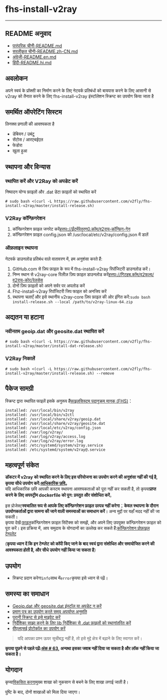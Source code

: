 # fhs-install-v2ray

* * *

## README अनुवाद

-   [पारंपरिक चीनी-README.md](README.md)
-   [सरलीकृत चीनी-README.zh-CN.md](README.zh-CN.md)
-   [अंग्रेजी-README.en.md](README.en.md)
-   [हिंदी-README.hi.md](README.hi.md)

## अवलोकन

अपने स्वयं के प्रॉक्सी का निर्माण करने के लिए नेटवर्क प्रतिबंधों को बायपास करने के लिए आसानी से v2ray को तैनात करने के लिए fhs-install-v2ray इंस्टॉलेशन स्क्रिप्ट का उपयोग किया जाता है

## समर्थित ऑपरेटिंग सिस्टम

लिनक्स प्रणाली की आवश्यकता है

-   डेबियन / उबंटू
-   सेंटोस / आरएचईएल
-   फेडोरा
-   खुला हुआ

## स्थापना और विन्यास

### स्थापित करें और V2Ray को अपडेट करें

निष्पादन योग्य फ़ाइलों और .dat डेटा फ़ाइलों को स्थापित करें

    # sudo bash <(curl -L https://raw.githubusercontent.com/v2fly/fhs-install-v2ray/master/install-release.sh)

### V2Ray कॉन्फ़िगरेशन

1.  कॉन्फ़िगरेशन फ़ाइल जनरेट करें[हत्तपः://ईंटमेंरेतुरण0.कॉम/व2राय-कॉन्फिग-गेन](https://intmainreturn0.com/v2ray-config-gen/)
2.  कॉन्फ़िगरेशन फ़ाइल config.json को /usr/local/etc/v2ray/config.json में डालें

### ऑफ़लाइन स्थापना

नेटवर्क डाउनलोड प्रतिबंध वाले वातावरण में, हम अनुशंसा करते हैं:

1.  GitHub.com से ज़िप फ़ाइल के रूप में fhs-install-v2ray रिपॉजिटरी डाउनलोड करें।
2.  निम्न स्थान से v2ray-core रिलीज़ ज़िप फ़ाइल डाउनलोड करें[हत्तपः://गिटहब.कॉम/व2फल्य/व2राय-कोर/रेलसेस](https://github.com/v2fly/v2ray-core/releases)
3.  दोनों ज़िप फ़ाइलों को अपने सर्वर पर अपलोड करें
4.  Fhz-install-v2ray रिपॉजिटरी जिप फाइल को अनजिप करें
5.  स्थापना चलाएँ और इसे स्थानीय v2ray-core ज़िप फ़ाइल की ओर इंगित करें:`sudo bash install-release.sh --local /path/to/v2ray-linux-64.zip`

## अद्यतन या हटाना

### नवीनतम geoip.dat और geosite.dat स्थापित करें

    # sudo bash <(curl -L https://raw.githubusercontent.com/v2fly/fhs-install-v2ray/master/install-dat-release.sh)

### V2Ray निकालें

    # sudo bash <(curl -L https://raw.githubusercontent.com/v2fly/fhs-install-v2ray/master/install-release.sh) --remove

## पैकेज सामग्री

स्क्रिप्ट द्वारा स्थापित फाइलें इसके अनुरूप हैं[फाइलसिस्टम पदानुक्रम मानक (FHS)](https://en.wikipedia.org/wiki/Filesystem_Hierarchy_Standard)：

    installed: /usr/local/bin/v2ray
    installed: /usr/local/bin/v2ctl
    installed: /usr/local/share/v2ray/geoip.dat
    installed: /usr/local/share/v2ray/geosite.dat
    installed: /usr/local/etc/v2ray/config.json
    installed: /var/log/v2ray/
    installed: /var/log/v2ray/access.log
    installed: /var/log/v2ray/error.log
    installed: /etc/systemd/system/v2ray.service
    installed: /etc/systemd/system/v2ray@.service

## महत्वपूर्ण संकेत

**डॉकटर में v2ray को स्थापित करने के लिए इस परियोजना का उपयोग करने की अनुशंसा नहीं की गई है, कृपया सीधे उपयोग करें:[आधिकारिक छवि](https://github.com/v2fly/docker)。**  
यदि आधिकारिक छवि आपकी कस्टम स्थापना आवश्यकताओं को पूरा नहीं कर सकती है, तो कृपया**प्राप्त करने के लिए अपस्ट्रीम dockerfile को पुन: प्रस्तुत और संशोधित करें**。

इस प्रोजेक्ट**स्वचालित रूप से आपके लिए कॉन्फ़िगरेशन फ़ाइल उत्पन्न नहीं करेगा**；**केवल स्थापना के दौरान उपयोगकर्ताओं द्वारा सामना की जाने वाली समस्याओं का समाधान करें**। अन्य मुद्दों पर यहाँ मदद नहीं की जा सकती।  
कृपया देखें:[फ़ाइल](https://www.v2fly.org/)कॉन्फ़िगरेशन फ़ाइल सिंटैक्स को समझें, और अपने लिए उपयुक्त कॉन्फ़िगरेशन फ़ाइल को पूरा करें। इस प्रक्रिया में, आप समुदाय के योगदानों का उल्लेख कर सकते हैं:[कॉन्फ़िगरेशन प्रोफ़ाइल टेम्पलेट](https://github.com/v2fly/v2ray-examples)

(**कृपया ध्यान दें कि इन टेम्प्लेट को कॉपी किए जाने के बाद स्वयं द्वारा संशोधित और समायोजित करने की आवश्यकता होती है, और सीधे उपयोग नहीं किया जा सकता है**）

## उपयोग

-   स्क्रिप्ट प्रदान करेगा`info`साथ में`error`कृपया इसे ध्यान से पढ़ें।

## समस्या का समाधान

-   [Geoip.dat और geosite.dat इंस्टॉल या अपडेट न करें](https://github.com/v2fly/fhs-install-v2ray/wiki/Do-not-install-or-update-geoip.dat-and-geosite.dat)
-   [प्रमाण पत्र का उपयोग करते समय अपर्याप्त अनुमति](https://github.com/v2fly/fhs-install-v2ray/wiki/Insufficient-permissions-when-using-certificates)
-   [पुरानी स्क्रिप्ट से इसे माइग्रेट करें](https://github.com/v2fly/fhs-install-v2ray/wiki/Migrate-from-the-old-script-to-this)
-   [निर्देशिका साझा करने के लिए lib निर्देशिका से .dat फ़ाइलों को स्थानांतरित करें](https://github.com/v2fly/fhs-install-v2ray/wiki/Move-.dat-files-from-lib-directory-to-share-directory)
-   [वीएलएसई प्रोटोकॉल का उपयोग करें](https://github.com/v2fly/fhs-install-v2ray/wiki/To-use-the-VLESS-protocol)

> यदि आपका प्रश्न ऊपर सूचीबद्ध नहीं है, तो इसे मुद्दे क्षेत्र में बढ़ाने के लिए स्वागत करें।

**कृपया पूछने से पहले पढ़ें:[अंक # 63](https://github.com/v2fly/fhs-install-v2ray/issues/63), अन्यथा इसका जवाब नहीं दिया जा सकता है और लॉक नहीं किया जा सकता है।**

## योगदान

कृप्या[विकसित करना](https://github.com/v2fly/fhs-install-v2ray/tree/develop)मुख्य शाखा को नुकसान से बचने के लिए शाखा लगाई जाती है।

पुष्टि के बाद, दोनों शाखाओं को मिला दिया जाएगा।
